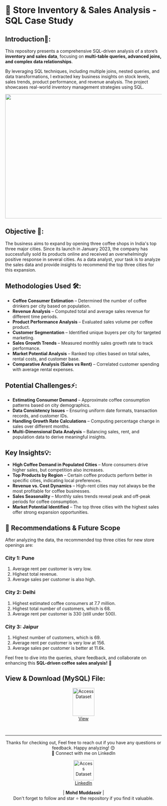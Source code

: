 # 🏪 Store Inventory & Sales Analysis - SQL Case Study

## Introduction📌: 
This repository presents a comprehensive SQL-driven analysis of a store’s **inventory and sales data**, focusing on **multi-table queries, advanced joins, and complex data relationships**.

By leveraging SQL techniques, including multiple joins, nested queries, and data transformations, I extracted key business insights on stock levels, sales trends, product performance, and revenue analysis. The project showcases real-world inventory management strategies using SQL.


<div align="center">
    <img src="https://projectsbasedlearning.com/wp-content/uploads/2023/09/www.projectsbasedlearning.com-1-800x500.png" width="600px" height="400px">
</div> 

## Objective 🚀:
The business aims to expand by opening three coffee shops in India's top three major cities. Since its launch in January 2023, the company has successfully sold its products online and received an overwhelmingly positive response in several cities. As a data analyst, your task is to analyze the sales data and provide insights to recommend the top three cities for this expansion.

## Methodologies Used 🛠️:
- **Coffee Consumer Estimation** – Determined the number of coffee drinkers per city based on population.
- **Revenue Analysis** – Computed total and average sales revenue for different time periods.
- **Product Performance Analysis** – Evaluated sales volume per coffee product.
- **Customer Segmentation** – Identified unique buyers per city for targeted marketing.
- **Sales Growth Trends** – Measured monthly sales growth rate to track performance.
- **Market Potential Analysis** – Ranked top cities based on total sales, rental costs, and customer base.
- **Comparative Analysis (Sales vs Rent)** – Correlated customer spending with average rental expenses.

## Potential Challenges⚡:
- **Estimating Consumer Demand** – Approximate coffee consumption patterns based on city demographics.
- **Data Consistency Issues** – Ensuring uniform date formats, transaction records, and customer IDs.
- **Handling Growth Rate Calculations** – Computing percentage change in sales over different months.
- **Multi-Dimensional Data Analysis** – Balancing sales, rent, and population data to derive meaningful insights.


## Key Insights💡:
- **High Coffee Demand in Populated Cities** – More consumers drive higher sales, but competition also increases.
- **Top Products by Region** – Certain coffee products perform better in specific cities, indicating local preferences.
- **Revenue vs. Cost Dynamics** – High-rent cities may not always be the most profitable for coffee businesses.
- **Sales Seasonality** – Monthly sales trends reveal peak and off-peak periods for coffee consumption.
- **Market Potential Identified** – The top three cities with the highest sales offer strong expansion opportunities.

## 🎯 Recommendations & Future Scope
After analyzing the data, the recommended top three cities for new store openings are:

### City 1: Pune
1. Average rent per customer is very low.
2. Highest total revenue.
3. Average sales per customer is also high.

### City 2: Delhi
1. Highest estimated coffee consumers at 7.7 million.
2. Highest total number of customers, which is 68.
3. Average rent per customer is 330 (still under 500).
   
### City 3: Jaipur
1. Highest number of customers, which is 69.
2. Average rent per customer is very low at 156.
3. Average sales per customer is better at 11.6k.

Feel free to dive into the queries, share feedback, and collaborate on enhancing this **SQL-driven coffee sales analysis!** 🚀

## View & Download (MySQL) File:

<p align="center">
    <a href="https://github.com/mohd-muddassir99/SQL-Projects/blob/cb79936e5d499cc41cd9fd1c84e12707bbe1a21b/Monday%20Coffee%20Expansion%20EDA/Monday%20Coffee%20DA%20Project.sql">
        <img src="https://miro.medium.com/v2/resize:fit:900/0*hM4PQP9yoePYv-RB.png" width="70px" height="90px" alt="Access Dataset"><br>
        View
    </a>
</p> <br>

---

<div align="center">
Thanks for checking out, Feel free to reach out if you have any questions or feedback. Happy analyzing! 😊<br>
 🔗 Connect with me on LinkedIn 
 
  <p align="center">
    <a href="https://www.linkedin.com/in/mohd-muddassir99/">
        <img src="https://upload.wikimedia.org/wikipedia/commons/thumb/c/ca/LinkedIn_logo_initials.png/640px-LinkedIn_logo_initials.png" width="65px" alt="Access Dataset"><br>
        LinkedIn
    </a>

   | **Mohd Muddassir** | </a> <br>
Don't forget to follow and star ⭐ the repository if you find it valuable.
</div>




